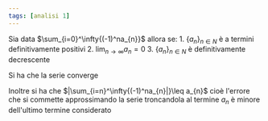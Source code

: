 ```yaml
---
tags: [analisi 1]
---
```

Sia data $\sum_{i=0}^\infty{(-1)^na_{n}}$ allora se:
	1. $\{{a_{n}}\}_{n\in N}$ è a termini definitivamente positivi
	2. $\lim_{ n \to \infty } {a_{n}}=0$
	3. $\{{a_{n}}\}_{n\in N}$ è definitivamente decrescente

Si ha che la serie converge

Inoltre si ha che $|\sum_{i=n}^\infty{(-1)^na_{n}|}\leq a_{n}$ cioè l'errore che si commette approssimando la serie troncandola al termine $a_n$ è minore dell'ultimo termine considerato